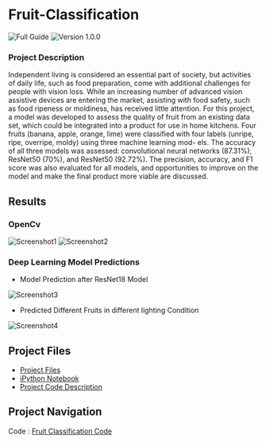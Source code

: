 # Fruit-Classification
![Full Guide](https://img.shields.io/badge/HCI575-Final__Project-green)     ![Version 1.0.0](https://img.shields.io/badge/Fruit--Quality-Classification-blue)


### Project Description
Independent living is considered an essential part of society, but activities of daily life, such as food preparation, come with additional challenges for people with vision loss. While an increasing number of advanced vision assistive devices are entering the market, assisting with food safety, such as food ripeness or moldiness, has received little attention. For this project, a model was developed to assess the quality of fruit from an existing data set, which could be integrated into a product for use in home kitchens. Four fruits (banana, apple, orange, lime) were classified with four labels (unripe, ripe, overripe, moldy) using three machine learning mod- els. The accuracy of all three models was assessed: convolutional neural networks (87.31%), ResNet50 (70%), and ResNet50 (92.72%). The precision, accuracy, and F1 score was also evaluated for all models, and opportunities to improve on the model and make the final product more viable are discussed.


## Results

### OpenCv
![Screenshot1](HCI575_Final_Fruit_detection/output_30_0.png)
![Screenshot2](HCI575_Final_Fruit_detection/output_31_0.png)



### Deep Learning Model Predictions

- Model Prediction after ResNet18 Model

![Screenshot3](HCI575_Final_Fruit_detection/output_65_0.png)

- Predicted Different Fruits in different lighting Condition

![Screenshot4](HCI575_Final_Fruit_detection/output_66_0.png)



## Project Files

- [Project Files](https://iowastate-my.sharepoint.com/:f:/g/personal/kkumar_iastate_edu/Eq61Rih_bmlEkwc34VHP8JUB0adcIpgYh0i1CyHgMl37eQ?e=EM743W)
- [iPython Notebook](https://github.com/kundan7kumar/Fruit-Classification/blob/main/HCI575_Final_Fruit_detection.ipynb)
- [Project Code Description](https://kundan7kumar.github.io/Fruit-Classification/HCI575_Final_Fruit_detection/HCI575_Final_Fruit_detection.html)



## Project Navigation

Code : [Fruit Classification Code](HCI575_Final_Fruit_detection/HCI575_Final_Fruit_detection.md)

